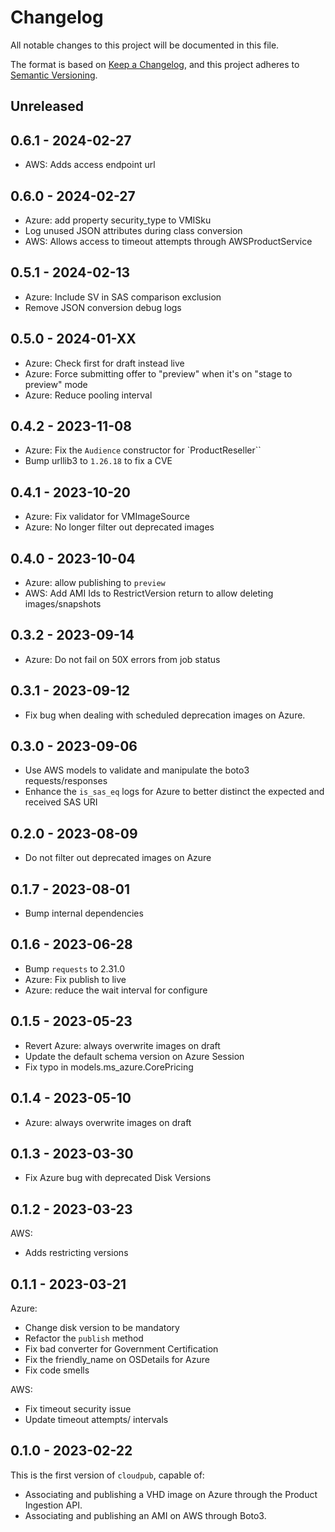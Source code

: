 # Changelog

All notable changes to this project will be documented in this file.

The format is based on [Keep a Changelog](https://keepachangelog.com/en/1.0.0/),
and this project adheres to [Semantic Versioning](https://semver.org/spec/v2.0.0.html).

## Unreleased

## 0.6.1 - 2024-02-27

- AWS: Adds access endpoint url

## 0.6.0 - 2024-02-27

- Azure: add property security_type to VMISku
- Log unused JSON attributes during class conversion
- AWS: Allows access to timeout attempts through AWSProductService

## 0.5.1 - 2024-02-13

- Azure: Include SV in SAS comparison exclusion
- Remove JSON conversion debug logs

## 0.5.0 - 2024-01-XX

- Azure: Check first for draft instead live
- Azure: Force submitting offer to "preview" when it's on "stage to preview" mode
- Azure: Reduce pooling interval

## 0.4.2 - 2023-11-08

- Azure: Fix the `Audience` constructor for `ProductReseller``
- Bump urllib3 to `1.26.18` to fix a CVE

## 0.4.1 - 2023-10-20

- Azure: Fix validator for VMImageSource
- Azure: No longer filter out deprecated images

## 0.4.0 - 2023-10-04

- Azure: allow publishing to `preview`
- AWS: Add AMI Ids to RestrictVersion return to allow deleting images/snapshots

## 0.3.2 - 2023-09-14

- Azure: Do not fail on 50X errors from job status

## 0.3.1 - 2023-09-12

- Fix bug when dealing with scheduled deprecation images on Azure.

## 0.3.0 - 2023-09-06

- Use AWS models to validate and manipulate the boto3 requests/responses
- Enhance the `is_sas_eq` logs for Azure to better distinct the expected and received SAS URI

## 0.2.0 - 2023-08-09

- Do not filter out deprecated images on Azure

## 0.1.7 - 2023-08-01

- Bump internal dependencies

## 0.1.6 - 2023-06-28

- Bump `requests` to 2.31.0
- Azure: Fix publish to live
- Azure: reduce the wait interval for configure

## 0.1.5 - 2023-05-23

- Revert Azure: always overwrite images on draft
- Update the default schema version on Azure Session
- Fix typo in models.ms_azure.CorePricing

## 0.1.4 - 2023-05-10

- Azure: always overwrite images on draft

## 0.1.3 - 2023-03-30

- Fix Azure bug with deprecated Disk Versions

## 0.1.2 - 2023-03-23

AWS:
- Adds restricting versions

## 0.1.1 - 2023-03-21

Azure:

- Change disk version to be mandatory
- Refactor the `publish` method
- Fix bad converter for Government Certification
- Fix the friendly_name on OSDetails for Azure
- Fix code smells

AWS:

- Fix timeout security issue
- Update timeout attempts/ intervals

## 0.1.0 - 2023-02-22

This is the first version of `cloudpub`, capable of:

- Associating and publishing a VHD image on Azure through the Product Ingestion API.
- Associating and publishing an AMI on AWS through Boto3.

